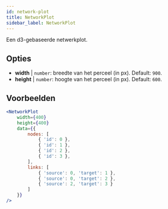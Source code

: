 ```yaml
---
id: network-plot
title: NetworkPlot
sidebar_label: NetworkPlot
---
```


Een d3-gebaseerde netwerkplot.

## Opties

* __width__ | `number`: breedte van het perceel (in px). Default: `900`.
* __height__ | `number`: hoogte van het perceel (in px). Default: `600`.


## Voorbeelden

```jsx live
<NetworkPlot
    width={400}
    height={400}
    data={{
        nodes: [
            { 'id': 0 },
            { 'id': 1 },
            { 'id': 2 },
            { 'id': 3 },
        ],
        links: [
            { 'source': 0, 'target': 1 },
            { 'source': 0, 'target': 2 },
            { 'source': 2, 'target': 3 }
        ]
    }}
/>
``` 

